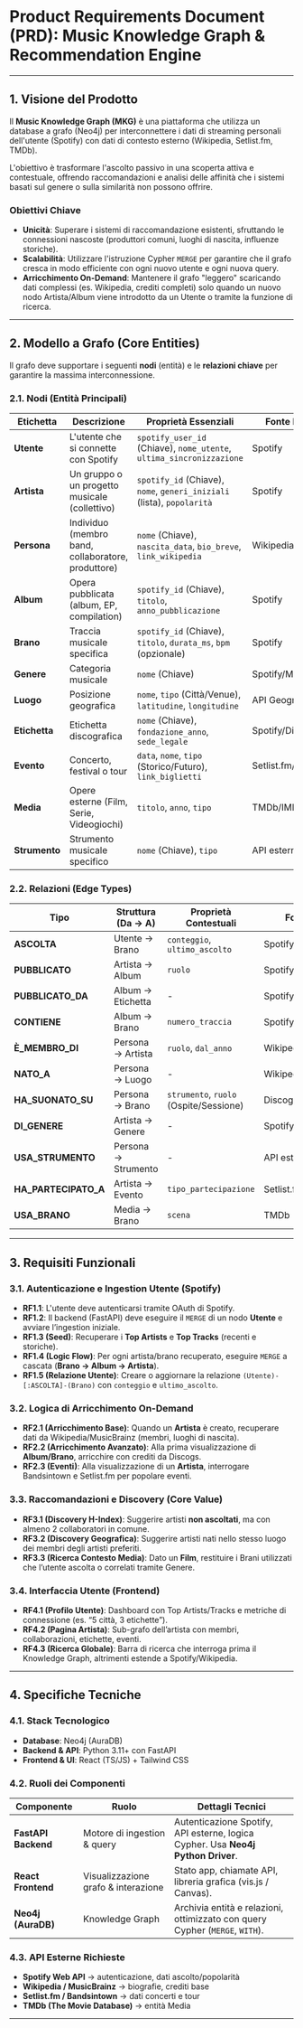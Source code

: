 # Product Requirements Document (PRD): Music Knowledge Graph & Recommendation Engine

---

## 1. Visione del Prodotto

Il **Music Knowledge Graph (MKG)** è una piattaforma che utilizza un database a grafo (Neo4j) per interconnettere i dati di streaming personali dell'utente (Spotify) con dati di contesto esterno (Wikipedia, Setlist.fm, TMDb).  

L'obiettivo è trasformare l'ascolto passivo in una scoperta attiva e contestuale, offrendo raccomandazioni e analisi delle affinità che i sistemi basati sul genere o sulla similarità non possono offrire.

### Obiettivi Chiave
- **Unicità**: Superare i sistemi di raccomandazione esistenti, sfruttando le connessioni nascoste (produttori comuni, luoghi di nascita, influenze storiche).
- **Scalabilità**: Utilizzare l'istruzione Cypher `MERGE` per garantire che il grafo cresca in modo efficiente con ogni nuovo utente e ogni nuova query.
- **Arricchimento On-Demand**: Mantenere il grafo "leggero" scaricando dati complessi (es. Wikipedia, crediti completi) solo quando un nuovo nodo Artista/Album viene introdotto da un Utente o tramite la funzione di ricerca.

---

## 2. Modello a Grafo (Core Entities)

Il grafo deve supportare i seguenti **nodi** (entità) e le **relazioni chiave** per garantire la massima interconnessione.

### 2.1. Nodi (Entità Principali)

| Etichetta | Descrizione | Proprietà Essenziali | Fonte Principale |
|-----------|-------------|-----------------------|------------------|
| **Utente** | L'utente che si connette con Spotify | `spotify_user_id` (Chiave), `nome_utente`, `ultima_sincronizzazione` | Spotify |
| **Artista** | Un gruppo o un progetto musicale (collettivo) | `spotify_id` (Chiave), `nome`, `generi_iniziali` (lista), `popolarità` | Spotify |
| **Persona** | Individuo (membro band, collaboratore, produttore) | `nome` (Chiave), `nascita_data`, `bio_breve`, `link_wikipedia` | Wikipedia/API |
| **Album** | Opera pubblicata (album, EP, compilation) | `spotify_id` (Chiave), `titolo`, `anno_pubblicazione` | Spotify |
| **Brano** | Traccia musicale specifica | `spotify_id` (Chiave), `titolo`, `durata_ms`, `bpm` (opzionale) | Spotify |
| **Genere** | Categoria musicale | `nome` (Chiave) | Spotify/Manuale |
| **Luogo** | Posizione geografica | `nome`, `tipo` (Città/Venue), `latitudine`, `longitudine` | API Geografiche |
| **Etichetta** | Etichetta discografica | `nome` (Chiave), `fondazione_anno`, `sede_legale` | Spotify/Discogs |
| **Evento** | Concerto, festival o tour | `data`, `nome`, `tipo` (Storico/Futuro), `link_biglietti` | Setlist.fm/Bandsintown |
| **Media** | Opere esterne (Film, Serie, Videogiochi) | `titolo`, `anno`, `tipo` | TMDb/IMDb |
| **Strumento** | Strumento musicale specifico | `nome` (Chiave), `tipo` | API esterne |

### 2.2. Relazioni (Edge Types)

| Tipo | Struttura (Da → A) | Proprietà Contestuali | Fonte |
|------|---------------------|-----------------------|-------|
| **ASCOLTA** | Utente → Brano | `conteggio`, `ultimo_ascolto` | Spotify |
| **PUBBLICATO** | Artista → Album | `ruolo` | Spotify |
| **PUBBLICATO_DA** | Album → Etichetta | - | Spotify/Discogs |
| **CONTIENE** | Album → Brano | `numero_traccia` | Spotify |
| **È_MEMBRO_DI** | Persona → Artista | `ruolo`, `dal_anno` | Wikipedia |
| **NATO_A** | Persona → Luogo | - | Wikipedia |
| **HA_SUONATO_SU** | Persona → Brano | `strumento`, `ruolo` (Ospite/Sessione) | Discogs |
| **DI_GENERE** | Artista → Genere | - | Spotify |
| **USA_STRUMENTO** | Persona → Strumento | - | API esterne |
| **HA_PARTECIPATO_A** | Artista → Evento | `tipo_partecipazione` | Setlist.fm |
| **USA_BRANO** | Media → Brano | `scena` | TMDb |

---

## 3. Requisiti Funzionali

### 3.1. Autenticazione e Ingestion Utente (Spotify)
- **RF1.1**: L'utente deve autenticarsi tramite OAuth di Spotify.  
- **RF1.2**: Il backend (FastAPI) deve eseguire il `MERGE` di un nodo **Utente** e avviare l’ingestion iniziale.  
- **RF1.3 (Seed)**: Recuperare i **Top Artists** e **Top Tracks** (recenti e storiche).  
- **RF1.4 (Logic Flow)**: Per ogni artista/brano recuperato, eseguire `MERGE` a cascata (**Brano → Album → Artista**).  
- **RF1.5 (Relazione Utente)**: Creare o aggiornare la relazione `(Utente)-[:ASCOLTA]-(Brano)` con `conteggio` e `ultimo_ascolto`.

### 3.2. Logica di Arricchimento On-Demand
- **RF2.1 (Arricchimento Base)**: Quando un **Artista** è creato, recuperare dati da Wikipedia/MusicBrainz (membri, luoghi di nascita).  
- **RF2.2 (Arricchimento Avanzato)**: Alla prima visualizzazione di **Album/Brano**, arricchire con crediti da Discogs.  
- **RF2.3 (Eventi)**: Alla visualizzazione di un **Artista**, interrogare Bandsintown e Setlist.fm per popolare eventi.  

### 3.3. Raccomandazioni e Discovery (Core Value)
- **RF3.1 (Discovery H-Index)**: Suggerire artisti **non ascoltati**, ma con almeno 2 collaboratori in comune.  
- **RF3.2 (Discovery Geografica)**: Suggerire artisti nati nello stesso luogo dei membri degli artisti preferiti.  
- **RF3.3 (Ricerca Contesto Media)**: Dato un **Film**, restituire i Brani utilizzati che l’utente ascolta o correlati tramite Genere.  

### 3.4. Interfaccia Utente (Frontend)
- **RF4.1 (Profilo Utente)**: Dashboard con Top Artists/Tracks e metriche di connessione (es. “5 città, 3 etichette”).  
- **RF4.2 (Pagina Artista)**: Sub-grafo dell’artista con membri, collaborazioni, etichette, eventi.  
- **RF4.3 (Ricerca Globale)**: Barra di ricerca che interroga prima il Knowledge Graph, altrimenti estende a Spotify/Wikipedia.  

---

## 4. Specifiche Tecniche

### 4.1. Stack Tecnologico
- **Database**: Neo4j (AuraDB)  
- **Backend & API**: Python 3.11+ con FastAPI  
- **Frontend & UI**: React (TS/JS) + Tailwind CSS  

### 4.2. Ruoli dei Componenti

| Componente | Ruolo | Dettagli Tecnici |
|------------|-------|------------------|
| **FastAPI Backend** | Motore di ingestion & query | Autenticazione Spotify, API esterne, logica Cypher. Usa **Neo4j Python Driver**. |
| **React Frontend** | Visualizzazione grafo & interazione | Stato app, chiamate API, libreria grafica (vis.js / Canvas). |
| **Neo4j (AuraDB)** | Knowledge Graph | Archivia entità e relazioni, ottimizzato con query Cypher (`MERGE`, `WITH`). |

### 4.3. API Esterne Richieste
- **Spotify Web API** → autenticazione, dati ascolto/popolarità  
- **Wikipedia / MusicBrainz** → biografie, crediti base  
- **Setlist.fm / Bandsintown** → dati concerti e tour  
- **TMDb (The Movie Database)** → entità Media  

---
